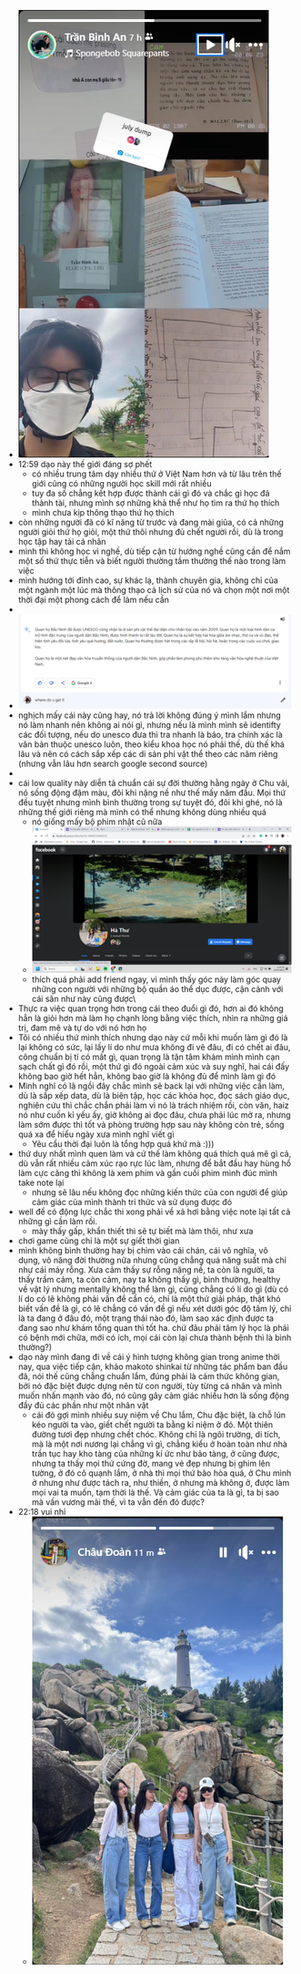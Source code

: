 - ![image.png](../assets/image_1690773342619_0.png)
- 12:59 dạo này thế giới đáng sợ phết
	- có nhiều trung tâm dạy nhiều thứ ở Việt Nam hơn và từ lâu trên thế giới cũng có những người học skill mới rất nhiều
	- tuy đa số chẳng kết hợp được thành cái gì đó và chắc gì học đã thành tài, nhưng mình sợ những khả thể như họ tìm ra thứ họ thích
	- mình chưa kịp thông thạo thứ họ thích
- còn những người đã có kĩ năng từ trước và đang mài giũa, có cả những người giỏi thứ họ giỏi, một thứ thôi nhưng đủ chết người rồi, dù là trong học tập hay tài cá nhân
- mình thì không học vì nghề, dù tiếp cận từ hướng nghề cũng cần để nắm một số thứ thực tiễn và biết người thường tầm thường thế nào trong làm việc
- mình hướng tới đỉnh cao, sự khác lạ, thành chuyên gia, không chỉ của một ngành một lúc mà thông thạo cả lịch sử của nó và chọn một nơi một thời đại một phong cách để làm nếu cần
-
- ![image.png](../assets/image_1690784037556_0.png)
- nghịch mấy cái này cũng hay, nó trả lời không đúng ý mình lắm nhưng nó làm nhanh nên không ai nói gì, nhưng nếu là mình mình sẽ identifty các đối tượng, nếu do unesco đưa thì tra nhanh là báo, tra chính xác là văn bản thuộc unesco luôn, theo kiểu khoa học nó phải thế, dù thế khá lâu và nên có cách sắp xếp các di sản phi vật thể theo các năm riêng (nhưng vẫn lâu hơn search google second source)
-
- cái low quality này diễn tả chuẩn cái sự đời thường hằng ngày ở Chu vãi, nó sống động đậm màu, đôi khi nặng nề như thế mấy năm đầu. Mọi thứ đều tuyệt nhưng mình bình thường trong sự tuyệt đó, đôi khi ghé, nó là những thế giới riêng mà mình có thể nhưng không dùng nhiều quá
	- nó giống mấy bộ phim nhật cũ nữa
	- ![image.png](../assets/image_1690785346663_0.png)
	- thích quá phải add friend ngay, vì mình thấy góc này làm góc quay những con người với những bộ quần áo thể dục được, cận cảnh với cái sân như này cũng được\
- Thực ra việc quan trọng hơn trong cái theo đuổi gì đó, hơn ai đó không hẳn là giỏi hơn mà làm họ chạnh lòng bằng việc thích, nhìn ra những giá trị, đam mê và tự do với nó hơn họ
- Tôi có nhiều thứ mình thích nhưng dạo này cứ mỗi khi muốn làm gì đó là lại không có sức, lại lấy lí do như mưa không đi vẽ đâu, đi có chết ai đâu, công chuẩn bị tí có mất gì, quan trọng là tận tâm khảm mình mình cạn sạch chất gì đó rồi, một thứ gì đó ngoài cảm xúc và suy nghĩ, hai cái đấy không bao giờ hết hẳn, không bao giờ là không đủ để mình làm gì đó
- Mình nghĩ có lã ngồi đây chắc mình sẽ back lại với những việc cần làm, dù là sắp xếp data, dù là biên tập, học các khóa học, đọc sách giáo dục, nghiên cứu thì chắc chắn phải làm vì nó là trách nhiệm rồi, còn văn, haiz nó như  cuốn kỉ yếu ấy, giờ không ai đọc đâu, chưa phải lúc mở ra, nhưng làm sớm được thì tốt và phòng trường hợp sau này không còn trẻ, sống quá xa để hiểu ngày xưa mình nghĩ viết gì
	- Yêu cầu thời đại luôn là tổng hợp quá khứ mà :)))
- thứ duy nhất mình quen làm và cứ thế làm không quá thích quá mê gì cả, dù vẫn rất nhiều cảm xúc rạo rực lúc làm, nhưng để bắt đầu hay hùng hổ làm cực căng thì không là xem phim và gần cuối phim mình đúc mình take note lại
	- nhưng sẽ lâu nếu không đọc những kiến thức của con người để giúp cảm giác của mình thành tri thức và sử dụng được đó
- well để có động lực chắc thi xong phải về xả hơi bằng việc note lại tất cả những gì cần làm rồi.
	- mày thấy gấp, khẩn thiết thì sẽ tự biết mà làm thôi, như xưa
- chơi game cũng chỉ là một sự giết thời gian
- mình không bình thường hay bị chìm vào cái chán, cái vô nghĩa, vô dụng, vô năng đời thường nữa nhưng cũng chẳng quá năng suất mà chỉ như cái máy rỗng. Xưa cảm thấy sự rỗng nặng nề, ta còn là người, ta thấy trầm cảm, ta còn cảm, nay ta không thấy gì, bình thường, healthy về vật lý nhưng mentally không thể làm gì, cũng chẳng có lí do gì (dù có lí do có lẽ không phải vấn đề cần có, chỉ là một thứ giải pháp, thật khó biết vấn đề là gì, có lẽ chẳng có vấn đề gì nếu xét dưới góc độ tâm lý, chỉ là ta đang ở đâu đó, một trạng thái nào đó, làm sao xác định được ta đang sao như khám tổng quan thì tốt ha. chứ đâu phải tâm lý học là phải có bệnh mới chữa, mới có ích, mọi cái còn lại chưa thành bệnh thì là bình thường?)
- dạo này mình đang đi về cái ý hình tượng không gian trong anime thời nay, qua việc tiếp cận, khảo makoto shinkai từ những tác phẩm ban đầu đã, nói thế cũng chẳng chuẩn lắm, đúng phải là cảm thức không gian, bởi nó đặc biệt được dựng nên từ con người, tùy từng cá nhân và mình muốn nhấn mạnh vào đó, nó cũng gây cảm giác nhiều hơn là sống động đầy đủ các phần như một nhân vật
	- cái đó gợi mình nhiều suy niệm về Chu lắm, Chu đặc biệt, là chỗ lún kéo người ta vào, giết chết người ta bằng kỉ niệm ở đó. Một thiên đường tươi đẹp nhưng chết chóc. Không chỉ là ngôi trường, di tích, mà là một nơi nương lại chẳng vì gì, chẳng kiểu ở hoàn toàn như nhà trần tục hay kho tàng của những kí ức như bảo tàng, ở cũng được, nhưng ta thấy mọi thứ cứng đờ, mang vẻ đẹp nhưng bị ghim lên tường, ở đó cô quạnh lắm, ở nhà thì mọi thứ bão hòa quá, ở Chu mình ở nhưng như được tách ra, như thiền, ở nhưng mà không ở, được làm mọi vai ta muốn, tạm thời là thế. Và cảm giác của ta là gì, ta bị sao mà vấn vương mãi thế, vì ta vẫn đến đó được?
- 22:18 vui nhỉ
	- ![image.png](../assets/image_1690816738201_0.png)